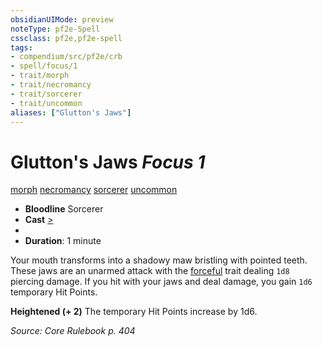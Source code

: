 ```yaml
---
obsidianUIMode: preview
noteType: pf2e-Spell
cssclass: pf2e,pf2e-spell
tags:
- compendium/src/pf2e/crb
- spell/focus/1
- trait/morph
- trait/necromancy
- trait/sorcerer
- trait/uncommon
aliases: ["Glutton's Jaws"]
---
```

# Glutton's Jaws *Focus 1*   
[morph](rules/traits/morph.md "Morph Effect Trait")  [necromancy](rules/traits/necromancy.md "Necromancy School Trait")  [sorcerer](rules/traits/sorcerer.md "Sorcerer Class Trait")  [uncommon](rules/traits/uncommon.md "Uncommon Rarity Trait")  

- **Bloodline** Sorcerer
- **Cast** [>](rules/core-rulebook/chapter-9-playing-the-game.md#Actions "Single Action") 
- 
- **Duration**: 1 minute

Your mouth transforms into a shadowy maw bristling with pointed teeth. These jaws are an unarmed attack with the [forceful](rules/traits/forceful.md "Forceful Weapon Trait") trait dealing `1d8` piercing damage. If you hit with your jaws and deal damage, you gain `1d6` temporary Hit Points.

**Heightened (+ 2)** The temporary Hit Points increase by 1d6.

*Source: Core Rulebook p. 404*